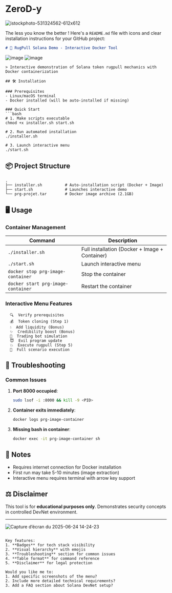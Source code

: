 # ZeroD-y

![istockphoto-531324562-612x612](https://github.com/user-attachments/assets/3acf19c5-b117-441f-8deb-b3a34bb549db)

The less you know the better !
Here's a `README.md` file with icons and clear installation instructions for your GitHub project:

```markdown
# 🚀 RugPull Solana Demo - Interactive Docker Tool
```
![image](https://github.com/user-attachments/assets/f8d2ae3d-d8ba-47b7-be8d-c96cafa80509)
![image](https://github.com/user-attachments/assets/aec472db-ae4c-49f5-8bd1-5c42e906b5f8)
```
> Interactive demonstration of Solana token rugpull mechanics with Docker containerization

## 🛠 Installation

### Prerequisites
- Linux/macOS terminal
- Docker installed (will be auto-installed if missing)

### Quick Start
```bash
# 1. Make scripts executable
chmod +x installer.sh start.sh

# 2. Run automated installation
./installer.sh

# 3. Launch interactive menu
./start.sh
```

## 📦 Project Structure
```
.
├── installer.sh          # Auto-installation script (Docker + Image)
├── start.sh              # Launches interactive demo
└── prg-projet.tar        # Docker image archive (2.1GB)
```

## 🖥️ Usage

### Container Management
| Command | Description |
|---------|-------------|
| `./installer.sh` | Full installation (Docker + Image + Container) |
| `./start.sh` | Launch interactive menu |
| `docker stop prg-image-container` | Stop the container |
| `docker start prg-image-container` | Restart the container |

### Interactive Menu Features
```
  🔍  Verify prerequisites  
  💰  Token cloning (Step 1)
  💧  Add liquidity (Bonus)
  ✨  Credibility boost (Bonus)
  🤖  Trading bot simulation
  😈  Evil program update
  💥  Execute rugpull (Step 5)
  🚀  Full scenario execution
```

## 🐛 Troubleshooting

### Common Issues
1. **Port 8000 occupied**:
   ```bash
   sudo lsof -i :8000 && kill -9 <PID>
   ```

2. **Container exits immediately**:
   ```bash
   docker logs prg-image-container
   ```

3. **Missing bash in container**:
   ```bash
   docker exec -it prg-image-container sh
   ```

## 📝 Notes
- Requires internet connection for Docker installation
- First run may take 5-10 minutes (image extraction)
- Interactive menu requires terminal with arrow key support

## ⚖️ Disclaimer
This tool is for **educational purposes only**. Demonstrates security concepts in controlled DevNet environment.

---
![Capture d’écran du 2025-06-24 14-24-23](https://github.com/user-attachments/assets/d4920bb4-8235-4d5f-a97a-3b5e90cb8c0b)
```

Key features:
1. **Badges** for tech stack visibility
2. **Visual hierarchy** with emojis
3. **Troubleshooting** section for common issues
4. **Table format** for command reference
5. **Disclaimer** for legal protection

Would you like me to:
1. Add specific screenshots of the menu?
2. Include more detailed technical requirements?
3. Add a FAQ section about Solana DevNet setup?
